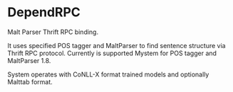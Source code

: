 DependRPC
=========

Malt Parser Thrift RPC binding.

It uses specified POS tagger and MaltParser to find sentence structure via Thrift RPC protocol. Currently is supported Mystem for POS tagger and MaltParser 1.8.

System operates with CoNLL-X format trained models and optionally Malttab format.
